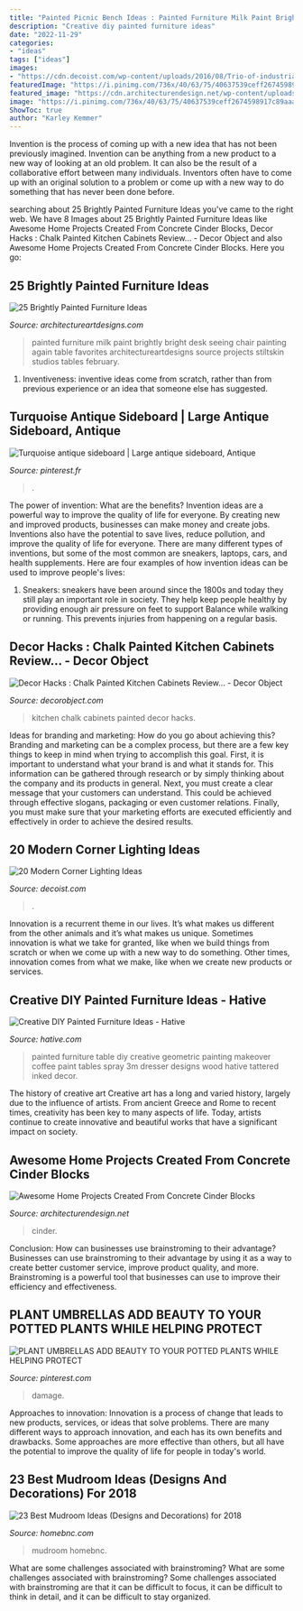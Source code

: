 ```yaml
---
title: "Painted Picnic Bench Ideas : Painted Furniture Milk Paint Brightly Bright Desk Seeing Chair Painting Again Table Favorites Architectureartdesigns Source Projects Stiltskin Studios Tables February"
description: "Creative diy painted furniture ideas"
date: "2022-11-29"
categories:
- "ideas"
tags: ["ideas"]
images:
- "https://cdn.decoist.com/wp-content/uploads/2016/08/Trio-of-industrial-pendants-in-the-corner.jpg"
featuredImage: "https://i.pinimg.com/736x/40/63/75/40637539ceff2674598917c89aaa509d.jpg"
featured_image: "https://cdn.architecturendesign.net/wp-content/uploads/2015/12/AD-Cinder-Block-Projects-16.jpg"
image: "https://i.pinimg.com/736x/40/63/75/40637539ceff2674598917c89aaa509d.jpg"
ShowToc: true
author: "Karley Kemmer"
---
```



Invention is the process of coming up with a new idea that has not been previously imagined. Invention can be anything from a new product to a new way of looking at an old problem. It can also be the result of a collaborative effort between many individuals. Inventors often have to come up with an original solution to a problem or come up with a new way to do something that has never been done before.

	

		
searching about 25 Brightly Painted Furniture Ideas you've came to the right web. We have 8 Images about 25 Brightly Painted Furniture Ideas like Awesome Home Projects Created From Concrete Cinder Blocks, Decor Hacks : Chalk Painted Kitchen Cabinets Review... - Decor Object and also Awesome Home Projects Created From Concrete Cinder Blocks. Here you go:
		
    
## 25 Brightly Painted Furniture Ideas

<img loading=lazy src="https://www.architectureartdesigns.com/wp-content/uploads/2013/06/1618-630x882.jpg" onerror="this.onerror=null;this.src='https://tse3.mm.bing.net/th?id=OIP.5FxxnnvaX5ISrPevi3nFBwHaKX&amp;pid=15.1';" alt="25 Brightly Painted Furniture Ideas">

_Source: architectureartdesigns.com_

>painted furniture milk paint brightly bright desk seeing chair painting again table favorites architectureartdesigns source projects stiltskin studios tables february. 

	

1. Inventiveness: inventive ideas come from scratch, rather than from previous experience or an idea that someone else has suggested.

    
## Turquoise Antique Sideboard | Large Antique Sideboard, Antique

<img loading=lazy src="https://i.pinimg.com/736x/40/63/75/40637539ceff2674598917c89aaa509d.jpg" onerror="this.onerror=null;this.src='https://tse1.mm.bing.net/th?id=OIP.nRNqECcCqgzK0_rB9pYLpgHaG2&amp;pid=15.1';" alt="Turquoise antique sideboard | Large antique sideboard, Antique">

_Source: pinterest.fr_

>. 

	

The power of invention: What are the benefits?
Invention ideas are a powerful way to improve the quality of life for everyone. By creating new and improved products, businesses can make money and create jobs. Inventions also have the potential to save lives, reduce pollution, and improve the quality of life for everyone. There are many different types of inventions, but some of the most common are sneakers, laptops, cars, and health supplements. Here are four examples of how invention ideas can be used to improve people's lives: 
1. Sneakers: sneakers have been around since the 1800s and today they still play an important role in society. They help keep people healthy by providing enough air pressure on feet to support Balance while walking or running. This prevents injuries from happening on a regular basis.

    
## Decor Hacks : Chalk Painted Kitchen Cabinets Review... - Decor Object

<img loading=lazy src="https://decorobject.com/wp-content/uploads/2017/09/decor-hacks-chalk-painted-kitchen-cabinets-review.jpg" onerror="this.onerror=null;this.src='https://tse2.mm.bing.net/th?id=OIP.O3sUyosnCd7n7d8OmqNUQQHaLG&amp;pid=15.1';" alt="Decor Hacks : Chalk Painted Kitchen Cabinets Review... - Decor Object">

_Source: decorobject.com_

>kitchen chalk cabinets painted decor hacks. 

	

Ideas for branding and marketing: How do you go about achieving this?
Branding and marketing can be a complex process, but there are a few key things to keep in mind when trying to accomplish this goal. First, it is important to understand what your brand is and what it stands for. This information can be gathered through research or by simply thinking about the company and its products in general. Next, you must create a clear message that your customers can understand. This could be achieved through effective slogans, packaging or even customer relations. Finally, you must make sure that your marketing efforts are executed efficiently and effectively in order to achieve the desired results.

    
## 20 Modern Corner Lighting Ideas

<img loading=lazy src="https://cdn.decoist.com/wp-content/uploads/2016/08/Trio-of-industrial-pendants-in-the-corner.jpg" onerror="this.onerror=null;this.src='https://tse2.mm.bing.net/th?id=OIP.ZYwsLeoQ5CqeUICahy_BGwHaLH&amp;pid=15.1';" alt="20 Modern Corner Lighting Ideas">

_Source: decoist.com_

>. 

	

Innovation is a recurrent theme in our lives. It’s what makes us different from the other animals and it’s what makes us unique. Sometimes innovation is what we take for granted, like when we build things from scratch or when we come up with a new way to do something. Other times, innovation comes from what we make, like when we create new products or services.

    
## Creative DIY Painted Furniture Ideas - Hative

<img loading=lazy src="https://hative.com/wp-content/uploads/2015/01/painted-furniture-ideas/1-painted-furniture-ideas.jpg" onerror="this.onerror=null;this.src='https://tse2.mm.bing.net/th?id=OIP.XPhAIRny08gW12AgY_ZbFQHaLH&amp;pid=15.1';" alt="Creative DIY Painted Furniture Ideas - Hative">

_Source: hative.com_

>painted furniture table diy creative geometric painting makeover coffee paint tables spray 3m dresser designs wood hative tattered inked decor. 

	

The history of creative art
Creative art has a long and varied history, largely due to the influence of artists. From ancient Greece and Rome to recent times, creativity has been key to many aspects of life. Today, artists continue to create innovative and beautiful works that have a significant impact on society.

    
## Awesome Home Projects Created From Concrete Cinder Blocks

<img loading=lazy src="https://cdn.architecturendesign.net/wp-content/uploads/2015/12/AD-Cinder-Block-Projects-16.jpg" onerror="this.onerror=null;this.src='https://tse3.mm.bing.net/th?id=OIP.IdDAWK1NwK1uGza0TfHBQAHaJ3&amp;pid=15.1';" alt="Awesome Home Projects Created From Concrete Cinder Blocks">

_Source: architecturendesign.net_

>cinder. 

	

Conclusion: How can businesses use brainstroming to their advantage?
Businesses can use brainstroming to their advantage by using it as a way to create better customer service, improve product quality, and more. Brainstroming is a powerful tool that businesses can use to improve their efficiency and effectiveness.

    
## PLANT UMBRELLAS ADD BEAUTY TO YOUR POTTED PLANTS WHILE HELPING PROTECT

<img loading=lazy src="https://i.pinimg.com/736x/22/a4/d3/22a4d33e275a259c37ffe1b61406553b.jpg" onerror="this.onerror=null;this.src='https://tse3.mm.bing.net/th?id=OIP.uDZu_U_mcFLymUAJZ43YqAHaLG&amp;pid=15.1';" alt="PLANT UMBRELLAS ADD BEAUTY TO YOUR POTTED PLANTS WHILE HELPING PROTECT">

_Source: pinterest.com_

>damage. 

	

Approaches to innovation:
Innovation is a process of change that leads to new products, services, or ideas that solve problems. There are many different ways to approach innovation, and each has its own benefits and drawbacks. Some approaches are more effective than others, but all have the potential to improve the quality of life for people in today's world.

    
## 23 Best Mudroom Ideas (Designs And Decorations) For 2018

<img loading=lazy src="https://homebnc.com/homeimg/2017/01/17-mudroom-ideas-homebnc.jpg" onerror="this.onerror=null;this.src='https://tse2.mm.bing.net/th?id=OIP.dqJOnqiSzH5BW4iWv4JCNwHaLG&amp;pid=15.1';" alt="23 Best Mudroom Ideas (Designs and Decorations) for 2018">

_Source: homebnc.com_

>mudroom homebnc. 

	

What are some challenges associated with brainstroming?
What are some challenges associated with brainstroming?
Some challenges associated with brainstroming are that it can be difficult to focus, it can be difficult to think in detail, and it can be difficult to stay organized.

